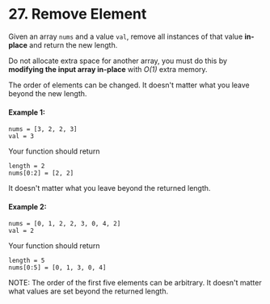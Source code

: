 # 27. Remove Element

Given an array `nums` and a value `val`, remove all instances of that value
__in-place__ and return the new length.

Do not allocate extra space for another array, you must do this by __modifying
the input array in-place__ with *O(1)* extra memory.

The order of elements can be changed. It doesn't matter what you leave beyond the new length.

#### Example 1:

    nums = [3, 2, 2, 3]
    val = 3

Your function should return

    length = 2
    nums[0:2] = [2, 2]

It doesn't matter what you leave beyond the returned length.

#### Example 2:

    nums = [0, 1, 2, 2, 3, 0, 4, 2]
    val = 2

Your function should return

    length = 5
    nums[0:5] = [0, 1, 3, 0, 4]

NOTE: The order of the first five elements can be arbitrary. It doesn't matter what values are set beyond the returned length.